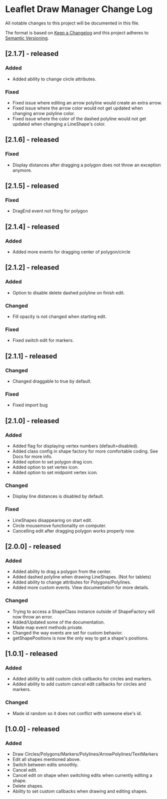 # Leaflet Draw Manager Change Log

All notable changes to this project will be documented in this file.

The format is based on [Keep a Changelog](http://keepachangelog.com/)
and this project adheres to [Semantic Versioning](http://semver.org/).


## [2.1.7] - released

### Added 

- Added ability to change circle attributes.

### Fixed

- Fixed issue where editing an arrow polyline would create an extra arrow.
- Fixed issue where the arrow color would not get updated when changing arrow polyline color.
- Fixed issue where the color of the dashed polyline would not get updated when changing a LineShape's color.


## [2.1.6] - released

### Fixed

- Display distances after dragging a polygon does not throw an exception anymore.

## [2.1.5] - released

### Fixed

- DragEnd event not firing for polygon

## [2.1.4] - released

### Added

- Added more events for dragging center of polygon/circle

## [2.1.2] - released

### Added

- Option to disable delete dashed polyline on finish edit.

### Changed

- Fill opacity is not changed when starting edit.

### Fixed

- Fixed switch edit for markers.

## [2.1.1] - released

### Changed

- Changed draggable to true by default.

### Fixed

- Fixed import bug

## [2.1.0] - released

### Added

- Added flag for displaying vertex numbers (default=disabled).
- Added class config in shape factory for more comfortable coding. See Docs for more info.
- Added option to set polygon drag icon.
- Added option to set vertex icon.
- Added option to set midpoint vertex icon.

### Changed

- Display line distances is disabled by default.

### Fixed

- LineShapes disappearing on start edit.
- Circle mousemove functionality on computer.
- Cancelling edit after dragging polygon works properly now.

## [2.0.0] - released

### Added

- Added ability to drag a polygon from the center.
- Added dashed polyline when drawing LineShapes. (Not for tablets)
- Added ability to change attributes for Polygons/Polylines.
- Added more custom events. View documentation for more details.

### Changed

- Trying to access a ShapeClass instance outside of ShapeFactory will now throw an error.
- Added/Updated some of the documentation.
- Made map event methods private.
- Changed the way events are set for custom behavior.
- getShapePositions is now the only way to get a shape's positions.

## [1.0.1] - released

### Added

- Added ability to add custom click callbacks for circles and markers.
- Added ability to add custom cancel edit callbacks for circles and markers.

### Changed

- Made id random so it does not conflict with someone else's id.

## [1.0.0] - released

### Added

- Draw Circles/Polygons/Markers/Polylines/ArrowPolylines/TextMarkers
- Edit all shapes mentioned above.
- Switch between edits smoothly.
- Cancel edit.
- Cancel edit on shape when switching edits when currently editing a shape.
- Delete shapes.
- Ability to set custom callbacks when drawing and editing shapes.
